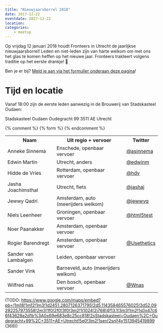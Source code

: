 ```yaml
---
title: "Nieuwjaarsborrel 2018"
date: 2017-12-22
eventdate: 2017-12-22
location: 
categories: 
    - meetup
---
```

Op vrijdag 12 januari 2018 houdt Fronteers in Utrecht de jaarlijkse nieuwjaarsborrel! Leden en niet-leden zijn van harte welkom om met ons het glas te komen heffen op het nieuwe jaar. Fronteers trakteert volgens traditie op het eerste drankje! 🥂

Ben je er bij? [Meld je aan via het formulier onderaan deze pagina](#formulier-1)!

# Tijd en locatie

Vanaf 18:00 zijn de eerste leden aanwezig in de Brouwerij van Stadskasteel Oudaen:

Stadskasteel Oudaen
Oudegracht 99
3511 AE Utrecht


{% comment %}
{% form %}
{% endcomment %}


<table>
<tr>
<th>Naam</th>
<th>Uit regio + vervoer</th>
<th>Twitter</th>
</tr>
<tr>
<td>Anneke Sinnema</td>
<td>Enschede, openbaar vervoer</td>
<td><a href="https://twitter.com/asinnema" rel="nofollow">@asinnema</a></td>
</tr>
<tr>
<td>Edwin Martin</td>
<td>Utrecht, anders</td>
<td><a href="https://twitter.com/edwinm" rel="nofollow">@edwinm</a></td>
</tr>
<tr>
<td>Hidde de Vries</td>
<td>Rotterdam, openbaar vervoer</td>
<td><a href="https://twitter.com/hdv" rel="nofollow">@hdv</a></td>
</tr>
<tr>
<td>Jasha Joachimsthal</td>
<td>Utrecht, fiets</td>
<td><a href="https://twitter.com/jashaj" rel="nofollow">@jashaj</a></td>
</tr>
<tr>
<td>Jewwy Qadri</td>
<td>Amsterdam, auto (meerijders welkom)</td>
<td><a href="https://twitter.com/jewwyq" rel="nofollow">@jewwyq</a></td>
</tr>
<tr>
<td>Niels Leenheer</td>
<td>Groningen, openbaar vervoer</td>
<td><a href="https://twitter.com/html5test" rel="nofollow">@html5test</a></td>
</tr>
<tr>
<td>Noer Paanakker</td>
<td>Amsterdam, openbaar vervoer</td>
<td></td>
</tr>
<tr>
<td>Rogier Barendregt</td>
<td>Amsterdam, openbaar vervoer</td>
<td><a href="https://twitter.com/Usethetics" rel="nofollow">@Usethetics</a></td>
</tr>
<tr>
<td>Sander van Lambalgen</td>
<td>Leiden, openbaar vervoer</td>
<td></td>
</tr>
<tr>
<td>Sander Vink</td>
<td>Barneveld, auto (meerijders welkom)</td>
<td></td>
</tr>
<tr>
<td>Wilfred nas</td>
<td>Den bosch, openbaar vervoer</td>
<td><a href="https://twitter.com/Wnas" rel="nofollow">@Wnas</a></td>
</tr>
</table>


(TODO: https://www.google.com/maps/embed?pb=!1m18!1m12!1m3!1d2451.2807126371795!2d5.114358465576025!3d52.09282257973558!2m3!1f0!2f0!3f0!3m2!1i1024!2i768!4f13.1!3m3!1m2!1s0x47c66f43628a2d1b%3A0x69e683e8c25cc818!2sStadskasteel+Oudaen%2C+Oudegracht+99%2C+3511+AE+Utrecht!5e0!3m2!1sen!2snl!4v1513945419899 (369))